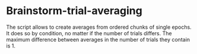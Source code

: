 # Brainstorm-trial-averaging
The script allows to create averages from ordered chunks of single epochs. It does so by condition, no matter if the number of trials differs. The maximum difference between averages in the number of trials they contain is 1.
